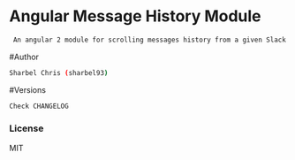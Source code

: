 # Angular Message History Module

```sh
 An angular 2 module for scrolling messages history from a given Slack Channel
```

#Author
```sh
Sharbel Chris (sharbel93)
```

#Versions 
```sh
Check CHANGELOG
```

### License

MIT
